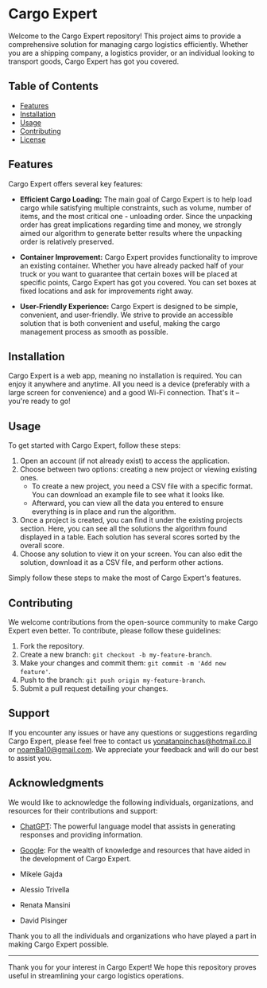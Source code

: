 # Cargo Expert

Welcome to the Cargo Expert repository! This project aims to provide a comprehensive solution for managing cargo logistics efficiently. Whether you are a shipping company, a logistics provider, or an individual looking to transport goods, Cargo Expert has got you covered.

## Table of Contents

- [Features](#features)
- [Installation](#installation)
- [Usage](#usage)
- [Contributing](#contributing)
- [License](#license)


## Features

Cargo Expert offers several key features:

- **Efficient Cargo Loading:** The main goal of Cargo Expert is to help load cargo while satisfying multiple constraints, such as volume, number of items, and the most critical one - unloading order. Since the unpacking order has great implications regarding time and money, we strongly aimed our algorithm to generate better results where the unpacking order is relatively preserved.

- **Container Improvement:** Cargo Expert provides functionality to improve an existing container. Whether you have already packed half of your truck or you want to guarantee that certain boxes will be placed at specific points, Cargo Expert has got you covered. You can set boxes at fixed locations and ask for improvements right away.

- **User-Friendly Experience:** Cargo Expert is designed to be simple, convenient, and user-friendly. We strive to provide an accessible solution that is both convenient and useful, making the cargo management process as smooth as possible.


## Installation

Cargo Expert is a web app, meaning no installation is required. You can enjoy it anywhere and anytime. All you need is a device (preferably with a large screen for convenience) and a good Wi-Fi connection. That's it – you're ready to go!


## Usage

To get started with Cargo Expert, follow these steps:

1. Open an account (if not already exist) to access the application.
2. Choose between two options: creating a new project or viewing existing ones.
   - To create a new project, you need a CSV file with a specific format. You can download an example file to see what it looks like.
   - Afterward, you can view all the data you entered to ensure everything is in place and run the algorithm.
3. Once a project is created, you can find it under the existing projects section. Here, you can see all the solutions the algorithm found displayed in a table. Each solution has several scores sorted by the overall score.
4. Choose any solution to view it on your screen. You can also edit the solution, download it as a CSV file, and perform other actions.

Simply follow these steps to make the most of Cargo Expert's features.



## Contributing

We welcome contributions from the open-source community to make Cargo Expert even better. To contribute, please follow these guidelines:

1. Fork the repository.
2. Create a new branch: `git checkout -b my-feature-branch`.
3. Make your changes and commit them: `git commit -m 'Add new feature'`.
4. Push to the branch: `git push origin my-feature-branch`.
5. Submit a pull request detailing your changes.


## Support

If you encounter any issues or have any questions or suggestions regarding Cargo Expert, please feel free to contact us yonatanpinchas@hotmail.co.il or noamBa10@gmail.com. We appreciate your feedback and will do our best to assist you.

## Acknowledgments

We would like to acknowledge the following individuals, organizations, and resources for their contributions and support:

- [ChatGPT](https://openai.com/research/chatgpt/): The powerful language model that assists in generating responses and providing information.

- [Google](https://www.google.com/): For the wealth of knowledge and resources that have aided in the development of Cargo Expert.

- Mikele Gajda
- Alessio Trivella
- Renata Mansini
- David Pisinger

Thank you to all the individuals and organizations who have played a part in making Cargo Expert possible.


---

Thank you for your interest in Cargo Expert! We hope this repository proves useful in streamlining your cargo logistics operations.
